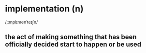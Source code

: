 # implementation (n)

/ˌɪmplɪmenˈteɪʃn/

## the act of making something that has been officially decided start to happen or be used